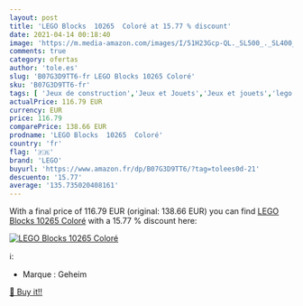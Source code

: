 ```yaml
---
layout: post
title: 'LEGO Blocks  10265  Coloré at 15.77 % discount'
date: 2021-04-14 00:18:40
image: 'https://m.media-amazon.com/images/I/51H23Gcp-QL._SL500_._SL400_.jpg'
comments: true
category: ofertas
author: 'tole.es'
slug: 'B07G3D9TT6-fr LEGO Blocks 10265 Coloré'
sku: 'B07G3D9TT6-fr'
tags: [ 'Jeux de construction','Jeux et Jouets','Jeux et jouets','lego', ]
actualPrice: 116.79 EUR
currency: EUR
price: 116.79
comparePrice: 138.66 EUR
prodname: 'LEGO Blocks  10265  Coloré'
country: 'fr'
flag: '🇫🇷'
brand: 'LEGO'
buyurl: 'https://www.amazon.fr/dp/B07G3D9TT6/?tag=tolees0d-21'
descuento: '15.77'
average: '135.735020408161'
---
```


With a final price of 116.79 EUR (original: 138.66 EUR) you can find [LEGO Blocks  10265  Coloré](https://www.amazon.fr/dp/B07G3D9TT6/?tag=tolees0d-21) with a  15.77 % discount here:

[![LEGO Blocks  10265  Coloré](https://m.media-amazon.com/images/I/51H23Gcp-QL._SL500_._SL400_.jpg)](https://www.amazon.fr/dp/B07G3D9TT6/?tag=tolees0d-21)

ℹ️:

- Marque : Geheim

[🛒 Buy it!!](https://www.amazon.fr/dp/B07G3D9TT6/?tag=tolees0d-21)
